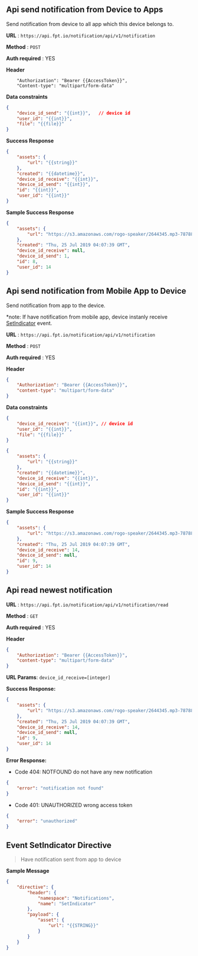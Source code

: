 
## Api send notification from Device to Apps
Send notification from device to all app which this device belongs to.

**URL** : `https://api.fpt.io/notification/api/v1/notification`

**Method** : `POST`

**Auth required** : YES

**Header**
```
    "Authorization": "Bearer {{AccessToken}}",
    "Content-type": "multipart/form-data"
```

**Data constraints**
```json
{
    "device_id_send": "{{int}}",   // device id 
    "user_id": "{{int}}",
    "file": "{{file}}"
}
```

**Success Response**
```json
{
    "assets": {
        "url": "{{string}}"
    },
    "created": "{{datetime}}",
    "device_id_receive": "{{int}}",
    "device_id_send": "{{int}}",
    "id": "{{int}}",
    "user_id": "{{int}}"
}
```

**Sample Success Response**
```json
{
    "assets": {
        "url": "https://s3.amazonaws.com/rogo-speaker/2644345.mp3-787881af"
    },
    "created": "Thu, 25 Jul 2019 04:07:39 GMT",
    "device_id_receive": null,
    "device_id_send": 1,
    "id": 8,
    "user_id": 14
}
```

## Api send notification from Mobile App to Device

Send notification from app to the device.

*note: If have notification from mobile app, device instanly receive [SetIndicator](#event-setindicator-directive) event.

**URL** : `https://api.fpt.io/notification/api/v1/notification`

**Method** : `POST`

**Auth required** : YES

**Header**
```json
{
    "Authorization": "Bearer {{AccessToken}}",
    "content-type": "multipart/form-data"
}
```

**Data constraints**
```json
{
    "device_id_receive": "{{int}}", // device id 
    "user_id": "{{int}}",
    "file": "{{file}}"
}
```
```json
{
    "assets": {
        "url": "{{string}}"
    },
    "created": "{{datetime}}",
    "device_id_receive": "{{int}}",
    "device_id_send": "{{int}}",
    "id": "{{int}}",
    "user_id": "{{int}}"
}
```

**Sample Success Response**
```json
{
    "assets": {
        "url": "https://s3.amazonaws.com/rogo-speaker/2644345.mp3-787881af"
    },
    "created": "Thu, 25 Jul 2019 04:07:39 GMT",
    "device_id_receive": 14,
    "device_id_send": null,
    "id": 9,
    "user_id": 14
}
```
## Api read newest notification

**URL** : `https://api.fpt.io/notification/api/v1/notification/read`

**Method** : `GET`

**Auth required** : YES

**Header**
```json
{
    "Authorization": "Bearer {{AccessToken}}",
    "content-type": "multipart/form-data"
}
```
**URL Params**: `device_id_receive=[integer]`

**Success Response:**
```json
{
    "assets": {
        "url": "https://s3.amazonaws.com/rogo-speaker/2644345.mp3-787881af"
    },
    "created": "Thu, 25 Jul 2019 04:07:39 GMT",
    "device_id_receive": 14,
    "device_id_send": null,
    "id": 9,
    "user_id": 14
}
```
**Error Response:**

- Code 404: NOTFOUND do not have any new notification
```json
{
    "error": "notification not found"
}
```
- Code 401: UNAUTHORIZED wrong access token
```json
{
    "error": "unauthorized"
}
```

## Event SetIndicator Directive

 > Have notification sent from app to device

**Sample Message**
```json
{
    "directive": {
        "header": {
            "namespace": "Notifications",
            "name": "SetIndicator"
        },
        "payload": {
            "asset": {
                "url": "{{STRING}}"
            }
        }
    }
}
```
